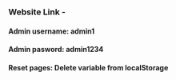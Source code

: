 ### Website Link - 
#### Admin username: admin1
#### Admin pasword: admin1234
#### Reset pages: Delete variable from localStorage
